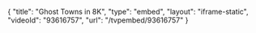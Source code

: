{
    "title": "Ghost Towns in 8K",
    "type": "embed",
    "layout": "iframe-static",
    "videoId": "93616757",
    "url": "\/tvpembed\/93616757"
}